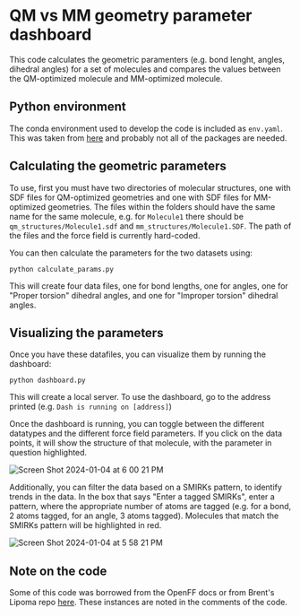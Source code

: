 # QM vs MM geometry parameter dashboard

This code calculates the geometric paramenters (e.g. bond lenght, angles, dihedral angles) for a set of molecules and compares the values between the QM-optimized molecule and MM-optimized molecule.

## Python environment
The conda environment used to develop the code is included as `env.yaml`. This was taken from [here](https://github.com/ntBre/lipoma) and probably not all of the packages are needed.

## Calculating the geometric parameters
To use, first you must have two directories of molecular structures, one with SDF files for QM-optimized geometries and one with SDF files for MM-optimized geometries. 
The files within the folders should have the same name for the same molecule, e.g. for `Molecule1` there should be `qm_structures/Molecule1.sdf` and `mm_structures/Molecule1.SDF`.
The path of the files and the force field is currently hard-coded.

You can then calculate the parameters for the two datasets using:

`python calculate_params.py`

This will create four data files, one for bond lengths, one for angles, one for "Proper torsion" dihedral angles, and one for "Improper torsion" dihedral angles.

## Visualizing the parameters
Once you have these datafiles, you can visualize them by running the dashboard:

`python dashboard.py`

This will create a local server. To use the dashboard, go to the address printed (e.g. `Dash is running on [address]`)

Once the dashboard is running, you can toggle between the different datatypes and the different force field parameters. 
If you click on the data points, it will show the structure of that molecule, with the parameter in question highlighted.

![Screen Shot 2024-01-04 at 6 00 21 PM](https://github.com/amcisaac/geom_dash/assets/29759281/91203eb0-1446-4ccc-9ec3-ffe3ca7d80eb)

Additionally, you can filter the data based on a SMIRKs pattern, to identify trends in the data. In the box that says "Enter a tagged SMIRKs", enter a pattern, where the appropriate number of atoms are tagged (e.g. for a bond, 2 atoms tagged, for an angle, 3 atoms tagged). Molecules that match the SMIRKs pattern will be highlighted in red.

![Screen Shot 2024-01-04 at 5 58 21 PM](https://github.com/amcisaac/geom_dash/assets/29759281/abb8d1e9-f172-440c-82d2-5d4e2dc8f2cc)


## Note on the code

Some of this code was borrowed from the OpenFF docs or from Brent's Lipoma repo [here](https://github.com/ntBre/lipoma). These instances are noted in the comments of the code.
